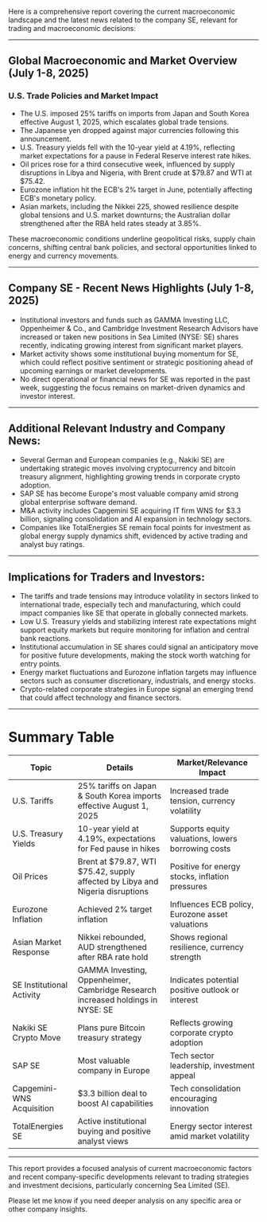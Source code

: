 Here is a comprehensive report covering the current macroeconomic landscape and the latest news related to the company SE, relevant for trading and macroeconomic decisions:

---

## Global Macroeconomic and Market Overview (July 1-8, 2025)

### U.S. Trade Policies and Market Impact
- The U.S. imposed 25% tariffs on imports from Japan and South Korea effective August 1, 2025, which escalates global trade tensions.
- The Japanese yen dropped against major currencies following this announcement.
- U.S. Treasury yields fell with the 10-year yield at 4.19%, reflecting market expectations for a pause in Federal Reserve interest rate hikes.
- Oil prices rose for a third consecutive week, influenced by supply disruptions in Libya and Nigeria, with Brent crude at $79.87 and WTI at $75.42.
- Eurozone inflation hit the ECB's 2% target in June, potentially affecting ECB's monetary policy.
- Asian markets, including the Nikkei 225, showed resilience despite global tensions and U.S. market downturns; the Australian dollar strengthened after the RBA held rates steady at 3.85%.

These macroeconomic conditions underline geopolitical risks, supply chain concerns, shifting central bank policies, and sectoral opportunities linked to energy and currency movements.

---

## Company SE - Recent News Highlights (July 1-8, 2025)

- Institutional investors and funds such as GAMMA Investing LLC, Oppenheimer & Co., and Cambridge Investment Research Advisors have increased or taken new positions in Sea Limited (NYSE: SE) shares recently, indicating growing interest from significant market players.
- Market activity shows some institutional buying momentum for SE, which could reflect positive sentiment or strategic positioning ahead of upcoming earnings or market developments.
- No direct operational or financial news for SE was reported in the past week, suggesting the focus remains on market-driven dynamics and investor interest.

---

## Additional Relevant Industry and Company News:

- Several German and European companies (e.g., Nakiki SE) are undertaking strategic moves involving cryptocurrency and bitcoin treasury alignment, highlighting growing trends in corporate crypto adoption.
- SAP SE has become Europe's most valuable company amid strong global enterprise software demand.
- M&A activity includes Capgemini SE acquiring IT firm WNS for $3.3 billion, signaling consolidation and AI expansion in technology sectors.
- Companies like TotalEnergies SE remain focal points for investment as global energy supply dynamics shift, evidenced by active trading and analyst buy ratings.

---

## Implications for Traders and Investors:

- The tariffs and trade tensions may introduce volatility in sectors linked to international trade, especially tech and manufacturing, which could impact companies like SE that operate in globally connected markets.
- Low U.S. Treasury yields and stabilizing interest rate expectations might support equity markets but require monitoring for inflation and central bank reactions.
- Institutional accumulation in SE shares could signal an anticipatory move for positive future developments, making the stock worth watching for entry points.
- Energy market fluctuations and Eurozone inflation targets may influence sectors such as consumer discretionary, industrials, and energy stocks.
- Crypto-related corporate strategies in Europe signal an emerging trend that could affect technology and finance sectors.

---

# Summary Table

| Topic                      | Details                                                                                         | Market/Relevance Impact                         |
|----------------------------|------------------------------------------------------------------------------------------------|------------------------------------------------|
| U.S. Tariffs               | 25% tariffs on Japan & South Korea imports effective August 1, 2025                            | Increased trade tension, currency volatility  |
| U.S. Treasury Yields       | 10-year yield at 4.19%, expectations for Fed pause in hikes                                   | Supports equity valuations, lowers borrowing costs|
| Oil Prices                 | Brent at $79.87, WTI $75.42, supply affected by Libya and Nigeria disruptions                  | Positive for energy stocks, inflation pressures|
| Eurozone Inflation         | Achieved 2% target inflation                                                                    | Influences ECB policy, Eurozone asset valuations|
| Asian Market Response      | Nikkei rebounded, AUD strengthened after RBA rate hold                                       | Shows regional resilience, currency strength  |
| SE Institutional Activity | GAMMA Investing, Oppenheimer, Cambridge Research increased holdings in NYSE: SE                | Indicates potential positive outlook or interest|
| Nakiki SE Crypto Move      | Plans pure Bitcoin treasury strategy                                                          | Reflects growing corporate crypto adoption     |
| SAP SE                     | Most valuable company in Europe                                                               | Tech sector leadership, investment appeal      |
| Capgemini-WNS Acquisition  | $3.3 billion deal to boost AI capabilities                                                    | Tech consolidation encouraging innovation      |
| TotalEnergies SE           | Active institutional buying and positive analyst views                                        | Energy sector interest amid market volatility  |

---

This report provides a focused analysis of current macroeconomic factors and recent company-specific developments relevant to trading strategies and investment decisions, particularly concerning Sea Limited (SE).

Please let me know if you need deeper analysis on any specific area or other company insights.